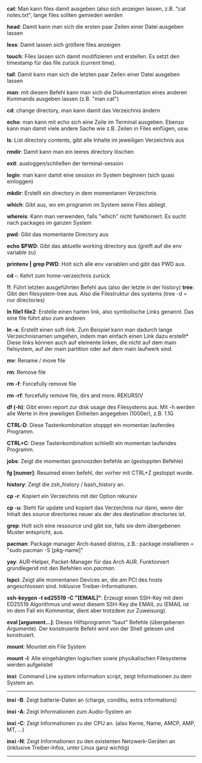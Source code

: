 **cat**: Man kann files damit ausgeben (also sich anzeigen lassen, z.B. "cat notes.txt", lange files sollten gemieden werden

**head**: Damit kann man sich die ersten paar Zeilen einer Datei ausgeben lassen

**less**: Damit lassen sich größere files anzeigen

**touch**: Files lassen sich damit modifizieren und erstellen. Es setzt den timestamp für das file zurück (current time).

**tail**: Damit kann man sich die letzten paar Zeilen einer Datei ausgeben lassen

**man**: mit diesem Befehl kann man sich die Dokumentation eines anderen Kommands ausgeben lassen (z.B. "man cat")

**cd**: change directory, man kann damit das Verzeichnis ändern

**echo**: man kann mit echo sich eine Zeile im Terminal ausgeben. Ebenso kann man damit viele andere Sache wie z.B.
Zeilen in Files einfügen, usw.

**ls**: List directory contents, gibt alle Inhalte im jeweiligen Verzeichnis aus

**rmdir**: Damit kann man ein leeres directory löschen

**exit**: ausloggen/schließen der terminal-session

**login**: man kann damit eine session im System beginnen (sich quasi einloggen)

**mkdir**: Erstellt ein directory in dem momentanen Verzeichnis    

**which**: Gibt aus, wo ein programm im System seine Files abliegt.

**whereis**: Kann man verwenden, falls "which" nicht funktioniert. Es sucht nach packages im ganzen System

**pwd**: Gibt das momentante Directory aus  

**echo $PWD**: Gibt das aktuelle working directory aus (greift auf die env variable zu)

**printenv | grep PWD**: Holt sich alle env variablen und gibt das PWD aus.

**cd -**: Kehrt zum home-verzeichnis zurück 

**!!**: Führt letzten ausgeführten Befehl aus (also der letzte in der history)
**tree**: Gibt den filesystem-tree aus. Also die Filestruktur des systems (tree -d = nur directories)

**ln file1 file2**: Erstelle einen harten link, also symbolische Links genannt. Das eine file führt also zum anderen

**ln -s**: Erstellt einen soft-link. Zum Beispiel kann man dadurch lange Verzeichnisnamen umgehen, indem 
man einfach einen Link dazu erstellt* Diese links können auch auf elemente linken, die nicht auf dem 
main fielsystem, auf der main partition oder auf dem main laufwerk sind.

**mv**: Rename / move file

**rm**: Remove file 

**rm -f**: Forcefully remove file

**rm -rf**: forcefully remove file, dirs and more. REKURSIV

**df (-h)**: Gibt einen report zur disk usage des Filesystems aus. Mit -h werden alle Werte in ihre jeweiligen Einheiten
angegeben (1000er), z.B. 1.1G  

**CTRL-D**: Diese Tastenkombination stopppt ein momentan laufendes Programm.

**CTRL+C**: Diese Tastenkombination schließt ein momentan laufendes Programm.

**jobs**: Zeigt die momentan gesnoozden befehle an (gestoppten Befehle)

**fg [numer]**: Resumed einen befehl, der vorher mit CTRL+Z gestoppt wurde.

**history**: Zeigt die zsh_history / bash_history an.

**cp -r**: Kopiert ein Verzeichnis mit der Option rekursiv

**cp -u**: Steht für update und kopiert das Verzeichnis nur dann, wenn der Inhalt des source directories neuer als der des destination drectories ist.

**grep**: Holt sich eine ressource und gibt sie, falls sie dem übergebenen Muster entspricht, aus.

**pacman**: Package manager Arch-based distros, z.B.: package installieren = "sudo pacman -S [pkg-name]"

**yay**: AUR-Helper, Packet-Manager für das Arch AUR. Funktioniert grundlegend mit den Befehlen von *pacman*.

**lspci**: Zeigt alle momentanen Devices an, die am PCI des hosts angeschlossen sind. Inklusive Treiber-Informationen.

**ssh-keygen -t ed25519 -C "[EMAIL]"**: Erzeugt einen SSH-Key mit dem ED25519 Algorithmus und weist diesem SSH-Key die EMAIL zu (EMAIL ist im dem Fall ein Kommentar, dient aber trotzdem zur Zuweisung).

**eval [argument...]**: Dieses Hilfsprogramm "baut" Befehle (übergebenen Argumente). Der konstruierte Befehl wird von der Shell gelesen und konstruiert.

**mount**: Mountet ein File System

**mount -l**: Alle eingehängten logischen sowie physikalischen Filesysteme werden aufgelistet

**inxi**: Command Line system information script, zeigt Informationen zu dem System an.

---

**inxi -B**: Zeigt batterie-Daten an (charge, conditiu, extra informations)

**inxi -A**: Zeigt Informationen zum Audio-System an

**inxi -C**: Zeigt Informationen zu der CPU an. (also Kerne, Name, AMCP, AMP, MT, ...)

**inxi -N**: Zeigt Informationen zu den existenten Netzwerk-Geräten an (inklusive Treiber-Infos, unter Linux ganz wichtig)

---

